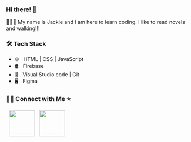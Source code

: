 ### Hi there! 👋

 👨🏻‍💻 My name is Jackie and I am here to learn coding. I like to read novels and walking!!!
 
<h3>🛠 Tech Stack</h3>

- 🌐 &nbsp;  HTML | CSS | JavaScript 
- 🛢 &nbsp; Firebase 
- 🔧 &nbsp; Visual Studio code | Git
- 🖥 &nbsp; Figma 

<h3> 🤝🏻 Connect with Me ⭐️ </h3>

<p align="left">
&nbsp; <a href="https://www.linkedin.com/in/jackelinepuruaya/" target="_blank" rel="noopener noreferrer"><img src="https://img.icons8.com/plasticine/100/000000/linkedin.png" width="70" /></a>
&nbsp; <a href="mailto:jpuruaya@ufm.edu" target="_blank" rel="noopener noreferrer"><img src="https://img.icons8.com/plasticine/100/000000/gmail.png"  width="70" /></a>
</p>



